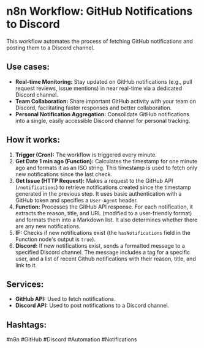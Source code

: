 # n8n Workflow: GitHub Notifications to Discord

This workflow automates the process of fetching GitHub notifications and posting them to a Discord channel.

## Use cases:

*   **Real-time Monitoring:**  Stay updated on GitHub notifications (e.g., pull request reviews, issue mentions) in near real-time via a dedicated Discord channel.
*   **Team Collaboration:**  Share important GitHub activity with your team on Discord, facilitating faster responses and better collaboration.
*   **Personal Notification Aggregation:** Consolidate GitHub notifications into a single, easily accessible Discord channel for personal tracking.

## How it works:

1.  **Trigger (Cron):** The workflow is triggered every minute.
2.  **Get Date 1 min ago (Function):** Calculates the timestamp for one minute ago and formats it as an ISO string.  This timestamp is used to fetch only new notifications since the last check.
3.  **Get Issue (HTTP Request):** Makes a request to the GitHub API (`/notifications`) to retrieve notifications created since the timestamp generated in the previous step.  It uses basic authentication with a GitHub token and specifies a `User-Agent` header.
4.  **Function:** Processes the GitHub API response. For each notification, it extracts the reason, title, and URL (modified to a user-friendly format) and formats them into a Markdown list. It also determines whether there are any new notifications.
5.  **IF:** Checks if new notifications exist (the `hasNotifications` field in the Function node's output is `true`).
6.  **Discord:** If new notifications exist, sends a formatted message to a specified Discord channel. The message includes a tag for a specific user, and a list of recent Github notifications with their reason, title, and link to it.

## Services:

*   **GitHub API:** Used to fetch notifications.
*   **Discord API:** Used to post notifications to a Discord channel.

## Hashtags:

#n8n #GitHub #Discord #Automation #Notifications
